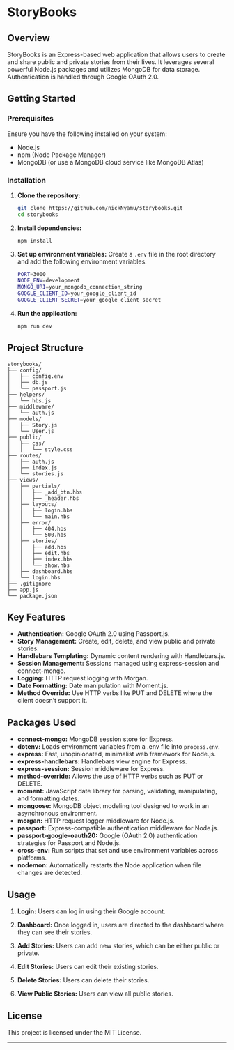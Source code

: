 # StoryBooks

## Overview
StoryBooks is an Express-based web application that allows users to create and share public and private stories from their lives. It leverages several powerful Node.js packages and utilizes MongoDB for data storage. Authentication is handled through Google OAuth 2.0.

## Getting Started

### Prerequisites
Ensure you have the following installed on your system:
- Node.js
- npm (Node Package Manager)
- MongoDB (or use a MongoDB cloud service like MongoDB Atlas)

### Installation

1. **Clone the repository:**
    ```sh
    git clone https://github.com/nickNyamu/storybooks.git
    cd storybooks
    ```

2. **Install dependencies:**
    ```sh
    npm install
    ```

3. **Set up environment variables:**
    Create a `.env` file in the root directory and add the following environment variables:
    ```sh
    PORT=3000
    NODE_ENV=development
    MONGO_URI=your_mongodb_connection_string
    GOOGLE_CLIENT_ID=your_google_client_id
    GOOGLE_CLIENT_SECRET=your_google_client_secret
    ```

4. **Run the application:**
    ```sh
    npm run dev
    ```

## Project Structure

```
storybooks/
├── config/
│   ├── config.env
│   ├── db.js
│   └── passport.js
├── helpers/
│   └── hbs.js
├── middleware/
│   └── auth.js
├── models/
│   ├── Story.js
│   └── User.js
├── public/
│   ├── css/
│   │   └── style.css
├── routes/
│   ├── auth.js
│   ├── index.js
│   └── stories.js
├── views/
│   ├── partials/
│   │   ├── _add_btn.hbs
│   │   ├── _header.hbs
│   ├── layouts/
│   │   ├── login.hbs
│   │   └── main.hbs
│   ├── error/
│   │   ├── 404.hbs
│   │   └── 500.hbs
│   ├── stories/
│   │   ├── add.hbs
│   │   ├── edit.hbs
│   │   ├── index.hbs
│   │   └── show.hbs
│   ├── dashboard.hbs
│   └── login.hbs
├── .gitignore
├── app.js
└── package.json
```

## Key Features

- **Authentication:** Google OAuth 2.0 using Passport.js.
- **Story Management:** Create, edit, delete, and view public and private stories.
- **Handlebars Templating:** Dynamic content rendering with Handlebars.js.
- **Session Management:** Sessions managed using express-session and connect-mongo.
- **Logging:** HTTP request logging with Morgan.
- **Date Formatting:** Date manipulation with Moment.js.
- **Method Override:** Use HTTP verbs like PUT and DELETE where the client doesn’t support it.

## Packages Used

- **connect-mongo:** MongoDB session store for Express.
- **dotenv:** Loads environment variables from a .env file into `process.env`.
- **express:** Fast, unopinionated, minimalist web framework for Node.js.
- **express-handlebars:** Handlebars view engine for Express.
- **express-session:** Session middleware for Express.
- **method-override:** Allows the use of HTTP verbs such as PUT or DELETE.
- **moment:** JavaScript date library for parsing, validating, manipulating, and formatting dates.
- **mongoose:** MongoDB object modeling tool designed to work in an asynchronous environment.
- **morgan:** HTTP request logger middleware for Node.js.
- **passport:** Express-compatible authentication middleware for Node.js.
- **passport-google-oauth20:** Google (OAuth 2.0) authentication strategies for Passport and Node.js.
- **cross-env:** Run scripts that set and use environment variables across platforms.
- **nodemon:** Automatically restarts the Node application when file changes are detected.

## Usage

1. **Login:**
   Users can log in using their Google account.

2. **Dashboard:**
   Once logged in, users are directed to the dashboard where they can see their stories.

3. **Add Stories:**
   Users can add new stories, which can be either public or private.

4. **Edit Stories:**
   Users can edit their existing stories.

5. **Delete Stories:**
   Users can delete their stories.

6. **View Public Stories:**
   Users can view all public stories.

## License
This project is licensed under the MIT License.

---

